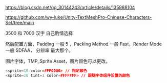 https://blog.csdn.net/qq_30144243/article/details/135988104

https://github.com/wy-luke/Unity-TextMeshPro-Chinese-Characters-Set/tree/main

3500 和 7000 汉字 自己酌情选择

然后配置方面，Padding 一般 5 ，Packing Method 一般 Fast，Render Mode 一般 SDFAA， 分辨率 最大那个。

图片字体，TMP_Sprite Asset，图片颜色可以更改。

```Cpp
<sprite=10 color=#FF0000> // 指定颜色
<sprite=10 tint=1 color=#FFFFFF> // 跟随字体组件设置的颜色
```

